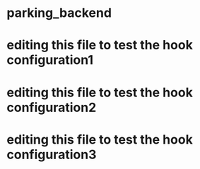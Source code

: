 # parking_backend
# editing this file to test the hook configuration1
# editing this file to test the hook configuration2
# editing this file to test the hook configuration3
